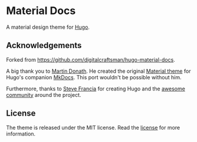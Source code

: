 # Material Docs

A material design theme for [Hugo](https://gohugo.io).

## Acknowledgements

Forked from https://github.com/digitalcraftsman/hugo-material-docs.

A big thank you to [Martin Donath](https://github.com/squidfunk). He created the original [Material theme](https://github.com/squidfunk/mkdocs-material) for Hugo's companion [MkDocs](http://www.mkdocs.org/). This port wouldn't be possible without him.

Furthermore, thanks to [Steve Francia](https://gihub.com/spf13) for creating Hugo and the [awesome community](https://github.com/spf13/hugo/graphs/contributors) around the project.

## License

The theme is released under the MIT license. Read the [license](https://github.com/engineerd/hugo-material-docs/blob/master/LICENSE.md) for more information.

